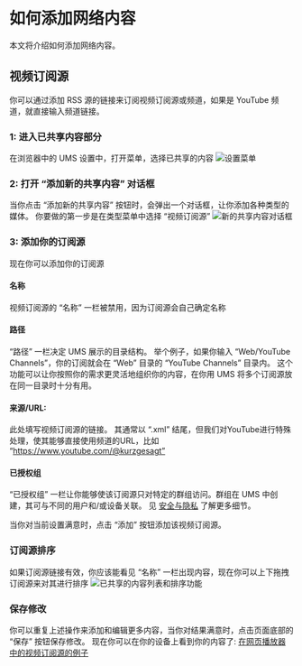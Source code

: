 # 如何添加网络内容

本文将介绍如何添加网络内容。

## 视频订阅源

你可以通过添加 RSS 源的链接来订阅视频订阅源或频道，如果是 YouTube 频道，就直接输入频道链接。

### 1: 进入已共享内容部分

在浏览器中的 UMS 设置中，打开菜单，选择已共享的内容  ![设置菜单](@site/docs/guides/img/how-to-add-web-content-1-shared-content.png)

### 2: 打开 “添加新的共享内容” 对话框

当你点击 “添加新的共享内容” 按钮时，会弹出一个对话框，让你添加各种类型的媒体。 你要做的第一步是在类型菜单中选择 “视频订阅源”  ![新的共享内容对话框](@site/docs/guides/img/how-to-add-web-content-2-add-modal.png)

### 3: 添加你的订阅源

现在你可以添加你的订阅源

#### 名称

视频订阅源的 “名称” 一栏被禁用，因为订阅源会自己确定名称

#### 路径

“路径” 一栏决定 UMS 展示的目录结构。 举个例子，如果你输入 “Web/YouTube Channels”，你的订阅就会在 “Web” 目录的 “YouTube Channels” 目录内。 这个功能可以让你按照你的需求更灵活地组织你的内容，在你用 UMS 将多个订阅源放在同一目录时十分有用。

#### 来源/URL:

此处填写视频订阅源的链接。 其通常以 “.xml” 结尾，但我们对YouTube进行特殊处理，使其能够直接使用频道的URL，比如 “https://www.youtube.com/@kurzgesagt”

#### 已授权组

“已授权组” 一栏让你能够使该订阅源只对特定的群组访问。群组在 UMS 中创建，其可与不同的用户和/或设备关联。 见 [安全与隐私](../configuration/security-and-privacy.md#link-person-to-renderer) 了解更多细节。

当你对当前设置满意时，点击 “添加” 按钮添加该视频订阅源。

### 订阅源排序

如果订阅源链接有效，你应该能看见 “名称” 一栏出现内容，现在你可以上下拖拽订阅源来对其进行排序  ![已共享的内容列表和排序功能](@site/docs/guides/img/how-to-add-web-content-3-see-name-and-sort.png)

### 保存修改

你可以重复上述操作来添加和编辑更多内容，当你对结果满意时，点击页面底部的 “保存” 按钮保存修改。 现在你可以在你的设备上看到你的内容了:  [在网页播放器中的视频订阅源的例子](@site/docs/guides/img/how-to-add-web-content-4-feed-player.png)